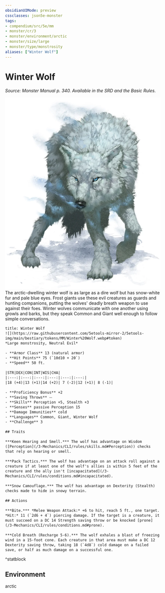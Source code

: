 ```yaml
---
obsidianUIMode: preview
cssclasses: json5e-monster
tags:
- compendium/src/5e/mm
- monster/cr/3
- monster/environment/arctic
- monster/size/large
- monster/type/monstrosity
aliases: ["Winter Wolf"]
---
```

# Winter Wolf
*Source: Monster Manual p. 340. Available in the SRD and the Basic Rules.*  

![](https://raw.githubusercontent.com/5etools-mirror-2/5etools-img/main/bestiary/MM/Winter%20Wolf.webp#right)  
The arctic-dwelling winter wolf is as large as a dire wolf but has snow-white fur and pale blue eyes. Frost giants use these evil creatures as guards and hunting companions, putting the wolves' deadly breath weapon to use against their foes. Winter wolves communicate with one another using growls and barks, but they speak Common and Giant well enough to follow simple conversations.


```ad-statblock
title: Winter Wolf
![](https://raw.githubusercontent.com/5etools-mirror-2/5etools-img/main/bestiary/tokens/MM/Winter%20Wolf.webp#token)
*Large monstrosity, Neutral Evil*

- **Armor Class** 13 (natural armor)
- **Hit Points** 75 (`10d10 + 20`) 
- **Speed** 50 ft.

|STR|DEX|CON|INT|WIS|CHA|
|:---:|:---:|:---:|:---:|:---:|:---:|
|18 (+4)|13 (+1)|14 (+2)| 7 (-2)|12 (+1)| 8 (-1)|

- **Proficiency Bonus** +2
- **Saving Throws** ⏤
- **Skills** Perception +5, Stealth +3
- **Senses** passive Perception 15
- **Damage Immunities** cold
- **Languages** Common, Giant, Winter Wolf
- **Challenge** 3

## Traits

***Keen Hearing and Smell.*** The wolf has advantage on Wisdom ([Perception](/3-Mechanics/CLI/rules/skills.md#Perception)) checks that rely on hearing or smell.

***Pack Tactics.*** The wolf has advantage on an attack roll against a creature if at least one of the wolf's allies is within 5 feet of the creature and the ally isn't [incapacitated](/3-Mechanics/CLI/rules/conditions.md#incapacitated).

***Snow Camouflage.*** The wolf has advantage on Dexterity (Stealth) checks made to hide in snowy terrain.

## Actions

***Bite.*** *Melee Weapon Attack:* +6 to hit, reach 5 ft., one target. *Hit:* 11 (`2d6 + 4`) piercing damage. If the target is a creature, it must succeed on a DC 14 Strength saving throw or be knocked [prone](/3-Mechanics/CLI/rules/conditions.md#prone).

***Cold Breath (Recharge 5-6).*** The wolf exhales a blast of freezing wind in a 15-foot cone. Each creature in that area must make a DC 12 Dexterity saving throw, taking 18 (`4d8`) cold damage on a failed save, or half as much damage on a successful one.
```
^statblock

## Environment

arctic